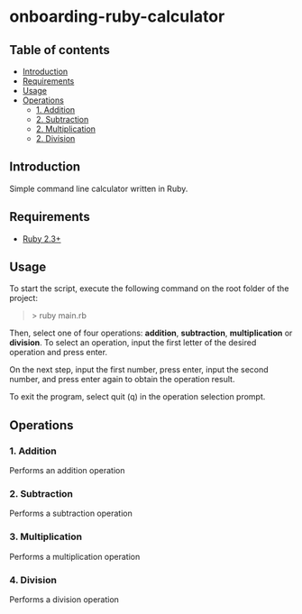 # onboarding-ruby-calculator

## Table of contents
- [Introduction](#introduction)
- [Requirements](#requirements)
- [Usage](#usage)
- [Operations](#operations)
	- [1. Addition](#1-addition)
	- [2. Subtraction](#2-subtraction)
  - [2. Multiplication](#3-multiplication)
  - [2. Division](#4-division)
  
## Introduction
Simple command line calculator written in Ruby.

## Requirements
- [Ruby 2.3+](https://www.ruby-lang.org/en/downloads/)

## Usage
To start the script, execute the following command on the root folder of the project:
> \> ruby main.rb

Then, select one of four operations: **addition**, **subtraction**, **multiplication** or **division**. To select an operation, input the first letter of the desired operation and press enter.

On the next step, input the first number, press enter, input the second number, and press enter again to obtain the operation result.

To exit the program, select quit (q) in the operation selection prompt.

## Operations
### 1. Addition
Performs an addition operation

### 2. Subtraction
Performs a subtraction operation

### 3. Multiplication
Performs a multiplication operation

### 4. Division
Performs a division operation
